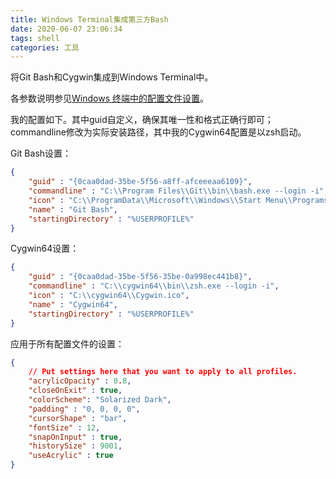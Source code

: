 ```yaml
---
title: Windows Terminal集成第三方Bash
date: 2020-06-07 23:06:34
tags: shell
categories: 工具
---
```


将Git Bash和Cygwin集成到Windows Terminal中。

各参数说明参见[Windows 终端中的配置文件设置](https://docs.microsoft.com/zh-cn/windows/terminal/customize-settings/profile-settings)。

我的配置如下。其中guid自定义，确保其唯一性和格式正确行即可；commandline修改为实际安装路径，其中我的Cygwin64配置是以zsh启动。
<!--more-->
Git Bash设置：

```json
{
    "guid" : "{0caa0dad-35be-5f56-a8ff-afceeeaa6109}",
    "commandline" : "C:\\Program Files\\Git\\bin\\bash.exe --login -i",
    "icon" : "C:\\ProgramData\\Microsoft\\Windows\\Start Menu\\Programs\\Git\\gwindows_logo.png",
    "name" : "Git Bash",
    "startingDirectory" : "%USERPROFILE%"
}
```

Cygwin64设置：

```json
{
    "guid" : "{0caa0dad-35be-5f56-35be-0a998ec441b8}",
    "commandline" : "C:\\cygwin64\\bin\\zsh.exe --login -i",
    "icon" : "C:\\cygwin64\\Cygwin.ico",
    "name" : "Cygwin64",
    "startingDirectory" : "%USERPROFILE%"
}
```

应用于所有配置文件的设置：

```json
{
    // Put settings here that you want to apply to all profiles.
    "acrylicOpacity" : 0.8,
    "closeOnExit" : true,
    "colorScheme": "Solarized Dark",
    "padding" : "0, 0, 0, 0",
    "cursorShape" : "bar",
    "fontSize" : 12,
    "snapOnInput" : true,
    "historySize" : 9001,
    "useAcrylic" : true
}
```
